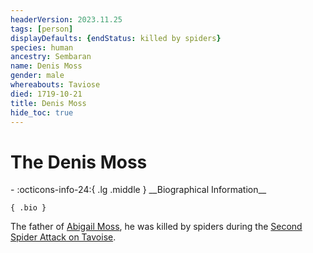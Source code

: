```yaml
---
headerVersion: 2023.11.25
tags: [person]
displayDefaults: {endStatus: killed by spiders}
species: human
ancestry: Sembaran
name: Denis Moss
gender: male
whereabouts: Taviose
died: 1719-10-21
title: Denis Moss
hide_toc: true
---
```

# The Denis Moss
<div class="grid cards ext-narrow-margin ext-one-column" markdown>
- :octicons-info-24:{ .lg .middle } __Biographical Information__

    { .bio }

</div>


The father of [Abigail Moss](<./abigail-moss.md>), he was killed by spiders during the [Second Spider Attack on Tavoise](<../../events/1700s/1719/10/second-spider-attack-on-tavoise.md>).